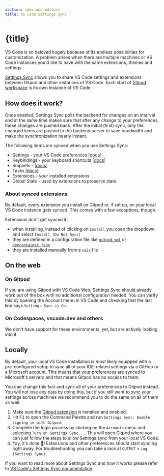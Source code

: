 ```yaml
---
section: ides-and-editors
title: VS Code Settings Sync
---
```


<script context="module">
  export const prerender = true;
</script>

# {title}

VS Code is so beloved hugely because of its endless possibilities for customization. A problem arises when there are multiple machines or VS Code instances you'd like to have with the same extensions, themes and settings.

[Settings Sync](https://code.visualstudio.com/docs/editor/settings-sync) allows you to share VS Code settings and extensions between Gitpod and other instances of VS Code. Each start of [Gitpod workspace](https://www.gitpod.io/docs/workspaces) is its own instance of VS Code.

## How does it work?

Once enabled, Settings Sync polls the backend for changes on an interval and at the same time makes sure that after any change to your preferences, these changes are pushed back. After the initial (first) sync, only the changed items are pushed to the backend server to save bandwidth and make the synchronization nearly instant.

The following items are synced when you use Settings Sync:

- Settings - your VS Code preferences [[docs](https://code.visualstudio.com/docs/getstarted/settings)]
- Keybindings - your keyboard shortcuts [[docs](https://code.visualstudio.com/docs/getstarted/keybindings)]
- Snippets - [[docs](https://code.visualstudio.com/docs/editor/userdefinedsnippets)]
- Tasks [[docs](https://code.visualstudio.com/Docs/editor/tasks#_user-level-tasks)]
- Extensions - your installed extensions
- Global State - used by extensions to preserve state

### About synced extensions

By default, every extension you install on Gitpod or, if set up, on your local VS Code instance gets synced. This comes with a few exceptions, though.

Extensions don't get synced if:

- when installing, instead of clicking on `Install` you open the dropdown and select `Install (Do Not Sync)`
- they are defined in a configuration file like [`gitpod.yml`](https://www.gitpod.io/docs/config-gitpod-file/) or [`devcontainer.json`](https://code.visualstudio.com/docs/remote/devcontainerjson-reference)
- they are installed manually from a `vsix` file

## On the web

### On Gitpod

If you are using Gitpod with VS Code Web, Settings Sync should already work out of the box with no additional configuration needed. You can verify this by opening the Account menu in VS Code and checking that the last line says `Settings Sync is On`.

### On Codespaces, vscode.dev and others

We don't have support for these environments, yet, but are actively looking into it.

## Locally

By default, your local VS Code installation is _most likely_ equipped with a pre-configured setup to sync all of your IDE-related settings via a GitHub or a Microsoft account. This means that your preferences are synced to Microsoft's servers and that means Gitpod has no access to them.

You can change this fact and sync all of your preferences to Gitpod instead. You will not lose any data by doing this, but if you still want to sync your settings across machines we recommend you to do the same on all of them as well.

1. Make sure the [Gitpod extension](https://marketplace.visualstudio.com/items?itemName=gitpod.gitpod-desktop) is installed and enabled.
2. Hit <kbd>F1</kbd> to open the Command Palette and run `Settings Sync: Enable signing in with Gitpod`.
3. Complete the login process by clicking on the `Accounts` menu and selecting `Turn on Settings Sync...`. This will open Gitpod where you can just follow the steps to allow Settings sync from your local VS Code.
4. Yay, it's done 🎉! Extensions and other preferences should start syncing right away. For troubleshooting you can take a look at `OUTPUT` > `Log (Settings Sync)`.

If you want to read more about Settings Sync and how it works please refer to [VS Code's Settings Sync documentation](https://code.visualstudio.com/docs/editor/settings-sync).
